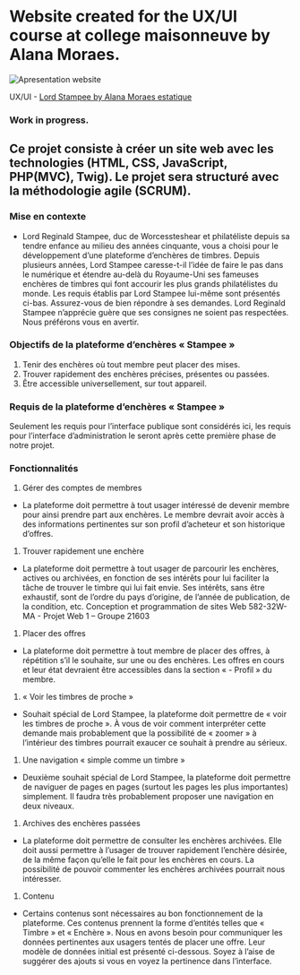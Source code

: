 # Website created for the UX/UI course at college maisonneuve by Alana Moraes.

![Apresentation website](./AnimationStampee.gif)

UX/UI - [Lord Stampee by Alana Moraes estatique](https://stampee-alana.netlify.app/)

### Work in progress.


## Ce projet consiste à créer un site web avec les technologies (HTML, CSS, JavaScript, PHP(MVC), Twig). Le projet sera structuré avec la méthodologie agile (SCRUM).
### Mise en contexte

- Lord Reginald Stampee, duc de Worcessteshear et philatéliste depuis sa tendre enfance au milieu des années cinquante, vous a choisi pour le développement d’une plateforme d’enchères de timbres. Depuis plusieurs années, Lord Stampee caresse-t-il l’idée de faire le pas dans le numérique et étendre au-delà du Royaume-Uni ses fameuses enchères de timbres qui font accourir les plus grands philatélistes du monde. Les requis établis par Lord Stampee lui-même sont présentés ci-bas. Assurez-vous de bien répondre à ses demandes. Lord Reginald Stampee n’apprécie guère que ses consignes ne soient pas respectées. Nous préférons vous en avertir.

### Objectifs de la plateforme d’enchères « Stampee »

1. Tenir des enchères où tout membre peut placer des mises.
2. Trouver rapidement des enchères précises, présentes ou passées.
3. Être accessible universellement, sur tout appareil.

### Requis de la plateforme d’enchères « Stampee »

Seulement les requis pour l’interface publique sont considérés ici, les requis pour l’interface d’administration le seront après cette première phase de notre projet.

### Fonctionnalités

1. Gérer des comptes de membres
   
- La plateforme doit permettre à tout usager intéressé de devenir membre pour ainsi prendre part aux enchères. Le membre devrait avoir accès à des informations pertinentes sur son profil d’acheteur et son historique d’offres.
  
1. Trouver rapidement une enchère
   
- La plateforme doit permettre à tout usager de parcourir les enchères, actives ou archivées, en fonction de ses intérêts pour lui faciliter la tâche de trouver le timbre qui lui fait envie. Ses intérêts, sans être exhaustif, sont de l’ordre du pays d’origine, de l’année de publication, de la condition, etc. Conception et programmation de sites Web 582-32W-MA - Projet Web 1 – Groupe 21603
  
1. Placer des offres
   
- La plateforme doit permettre à tout membre de placer des offres, à répétition s’il le souhaite, sur une ou des enchères. Les offres en cours et leur état devraient être accessibles dans la section « - Profil » du membre.
  
1. « Voir les timbres de proche »
   
- Souhait spécial de Lord Stampee, la plateforme doit permettre de « voir les timbres de proche ». À vous de voir comment interpréter cette demande mais probablement que la possibilité de « zoomer » à l’intérieur des timbres pourrait exaucer ce souhait à prendre au sérieux.
  
1. Une navigation « simple comme un timbre »
   
- Deuxième souhait spécial de Lord Stampee, la plateforme doit permettre de naviguer de pages en pages (surtout les pages les plus importantes) simplement. Il faudra très probablement proposer une navigation en deux niveaux.
  
1. Archives des enchères passées
   
- La plateforme doit permettre de consulter les enchères archivées. Elle doit aussi permettre à l’usager de trouver rapidement l’enchère désirée, de la même façon qu’elle le fait pour les enchères en cours. La possibilité de pouvoir commenter les enchères archivées pourrait nous intéresser.
  
1. Contenu
   
- Certains contenus sont nécessaires au bon fonctionnement de la plateforme. Ces contenus prennent la forme d’entités telles que « Timbre » et « Enchère ». Nous en avons besoin pour communiquer les données pertinentes aux usagers tentés de placer une offre. Leur modèle de données initial est présenté ci-dessous. Soyez à l’aise de suggérer des ajouts si vous en voyez la pertinence dans l’interface.
